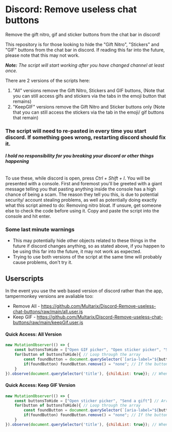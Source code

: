 # Discord: Remove useless chat buttons
Remove the gift nitro, gif and sticker buttons from the chat bar in discord!

This repository is for those looking to hide the "Gift Nitro", "Stickers" and "GIF" buttons from the chat bar in discord. If reading this far into the future, please note that this may not work.<br>

_**Note:** The script will start working after you have changed channel at least once._

There are 2 versions of the scripts here:<br>
1. "All" versions remove the Gift Nitro, Stickers and GIF buttons, (Note that you can still access gifs and stickers via the tabs in the emoji button that remains)
2. "KeepGIF" versions remove the Gift Nitro and Sticker buttons only (Note that you can still access the stickers via the tab in the emoji/ gif buttons that remain)


###  **The script will need to re-pasted in every time you start discord. If something goes wrong, restarting discord should fix it.**
#### _**I hold no responsibility for you breaking your discord or other things happening**_

<br>
To use these, while discord is open, press <i>Ctrl + Shift + I</i>. You will be presented with a console. First and foremost you'll be greeted with a giant message telling you that pasting anything inside the console has a high chance of being a scam. The reason they tell you this, is due to potential security/ account stealing problems, as well as potentially doing exactly what this script aimed to do: Removing nitro bloat. If unsure, get someone else to check the code before using it.
Copy and paste the script into the console and hit enter.<br>

### Some last minute warnings
- This may potentially hide other objects related to these things in the future if discord changes anything, so as stated above, if you happen to be using this far into the future, it may not work as expected.
- Trying to use both versions of the script at the same time will probably cause problems, don't try it.

## Userscripts
In the event you use the web based version of discord rather than the app, tampermonkey versions are avaliable too:
- Remove All - https://github.com/Multarix/Discord-Remove-useless-chat-buttons/raw/main/all.user.js
- Keep GIF - https://github.com/Multarix/Discord-Remove-useless-chat-buttons/raw/main/keepGif.user.js

#### Quick Access: All Version

```js
new MutationObserver(() => {
	const buttonsToHide = ["Open GIF picker", "Open sticker picker", "Send a gift"] // Array of labels for buttons we want to remove
	for(button of buttonsToHide){ // Loop through the array
		const foundButton = document.querySelector(`[aria-label="${button}"]`); // Find the button
		if(foundButton) foundButton.remove() = "none"; // If the button was found, remove it
	}
}).observe(document.querySelector('title'), {childList: true}); // Whenever the "channel" changes, run the script
```

#### Quick Access: Keep GIF Version

```js
new MutationObserver(() => {
	const buttonsToHide = ["Open sticker picker", "Send a gift"] // Array of labels for buttons we want to remove
	for(button of buttonsToHide){ // Loop through the array
		const foundButton = document.querySelector(`[aria-label="${button}"]`); // Find the button
		if(foundButton) foundButton.remove() = "none"; // If the button was found, remove it
	}
}).observe(document.querySelector('title'), {childList: true}); // Whenever the "channel" changes, run the script
```

